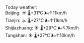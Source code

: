 Today weather:  
Beijing: ☀️   🌡️+31°C 🌬️↑11km/h  
Tianjin: 🌫  🌡️+27°C 🌬️↑11km/h  
Shijiazhuang: ☀️   🌡️+29°C 🌬️↖7km/h  
Tangshan: ☀️   🌡️+27°C 🌬️↑10km/h  
